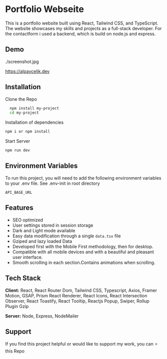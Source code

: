 
# Portfolio Webseite

This is a portfolio website built using React, Tailwind CSS, and TypeScript. The website showcases my skills and projects as a full-stack developer. For the contactform i used a backend, which is build on node.js and express.



## Demo

./screenshot.jpg

https://alpaycelik.dev
## Installation

Clone the Repo

```bash
  npm install my-project
  cd my-project
```

Installation of dependencies

```bash
npm i or npm install
```

Start Server

```bash
npm run dev
```
## Environment Variables

To run this project, you will need to add the following environment variables to your .env file. See .env-init in root directory

`API_BASE_URL`




## Features

- SEO optimized
- User settings stored in session storage
- Dark and Light mode available
- Easy data modification through a single `data.tsx` file
- Gziped and lazy loaded Data
- Developed first with the Mobile First methodology, then for desktop.
- Compatible with all mobile devices and with a beautiful and pleasant user interface.
- Smooth scrolling in each section.Contains animations when scrolling.

## Tech Stack

**Client:** React, React Router Dom, Tailwind CSS, Typescript, Axios, Framer Motion, GSAP, Prism React Renderer, React Icons, React Intersection Observer, React Toastify, React Tooltip, Reactjs Popup, Swiper, Rollup Plugin Gzip

**Server:** Node, Express, NodeMailer


## Support

If you find this project helpful or would like to support my work, you can ⭐ this Repo

